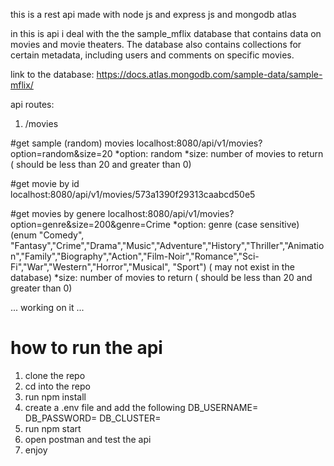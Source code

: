 this is a rest api made with node js and express js and mongodb atlas

in this is api i deal with the the sample_mflix database that contains data on movies and movie theaters. The database also contains collections for certain metadata, including users and comments on specific movies.

link to the database: https://docs.atlas.mongodb.com/sample-data/sample-mflix/

api routes:

1. /movies

#get sample (random) movies
localhost:8080/api/v1/movies?option=random&size=20
*option: random
*size: number of movies to return ( should be less than 20 and greater than 0)

#get movie by id
localhost:8080/api/v1/movies/573a1390f29313caabcd50e5

#get movies by genere
localhost:8080/api/v1/movies?option=genre&size=200&genre=Crime
*option: genre (case sensitive) (enum "Comedy", "Fantasy","Crime","Drama","Music","Adventure","History","Thriller","Animation","Family","Biography","Action","Film-Noir","Romance","Sci-Fi","War","Western","Horror","Musical", "Sport") ( may not exist in the database)
*size: number of movies to return ( should be less than 20 and greater than 0)

... working on it ...

# how to run the api

1. clone the repo
2. cd into the repo
3. run npm install
4. create a .env file and add the following
   DB_USERNAME=<your username>
   DB_PASSWORD=<your password>
   DB_CLUSTER=<your cluster name>
5. run npm start
6. open postman and test the api
7. enjoy
